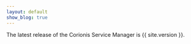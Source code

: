 ```yaml
---
layout: default
show_blog: true
---
```

The latest release of the Corionis Service Manager is {{ site.version }}.


